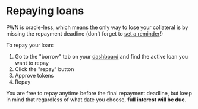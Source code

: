 # Repaying loans

PWN is oracle-less, which means the only way to lose your collateral is by missing the repayment deadline (don't forget to [set a reminder](https://app.pwn.xyz/#/notification-center)!)

To repay your loan:

1. Go to the "borrow" tab on your [dashboard](https://app.pwn.xyz/#/dashboard/) and find the active loan you want to repay
2. Click the "repay" button
3. Approve tokens
4. Repay

You are free to repay anytime before the final repayment deadline, but keep in mind that regardless of what date you choose, **full interest will be due**.&#x20;

